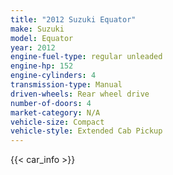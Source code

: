 ```yaml
---
title: "2012 Suzuki Equator"
make: Suzuki
model: Equator
year: 2012
engine-fuel-type: regular unleaded
engine-hp: 152
engine-cylinders: 4
transmission-type: Manual
driven-wheels: Rear wheel drive
number-of-doors: 4
market-category: N/A
vehicle-size: Compact
vehicle-style: Extended Cab Pickup
---
```


{{< car_info >}}
